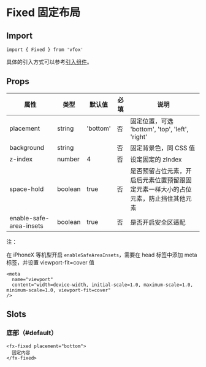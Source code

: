 # Fixed 固定布局

## Import

```
import { Fixed } from 'vfox'
```

具体的引入方式可以参考[引入组件](../guide/import.md)。

## Props

| 属性                    | 类型    | 默认值   | 必填 | 说明                                                                               |
| ----------------------- | ------- | -------- | ---- | ---------------------------------------------------------------------------------- |
| placement               | string  | 'bottom' | 否   | 固定位置，可选 'bottom', 'top', 'left', 'right'                                    |
| background              | string  |          | 否   | 固定背景色，同 CSS 值                                                              |
| z-index                 | number  | 4        | 否   | 设定固定的 zIndex                                                                  |
| space-hold              | boolean | true     | 否   | 是否预留占位元素，开启后元素位置预留跟固定元素一样大小的占位元素，防止挡住其他元素 |
| enable-safe-area-insets | boolean | true     | 否   | 是否开启安全区适配                                                                 |

注：

在 iPhoneX 等机型开启 `enableSafeAreaInsets`，需要在 head 标签中添加 meta 标签，并设置 viewport-fit=cover 值

```
<meta
  name="viewport"
  content="width=device-width, initial-scale=1.0, maximum-scale=1.0, minimum-scale=1.0, viewport-fit=cover"
/>
```

## Slots

### 底部（#default）

```
<fx-fixed placement="bottom">
  固定内容
</fx-fixed>
```
